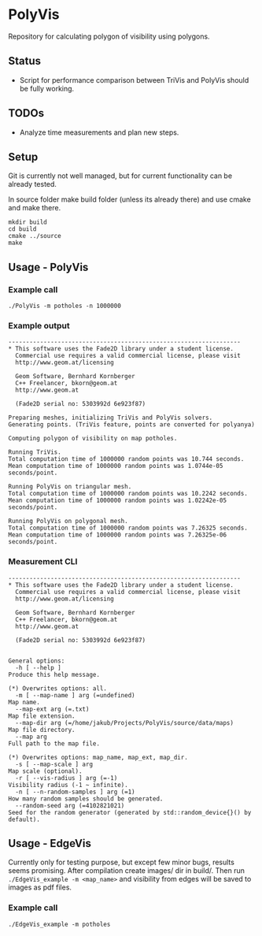 # PolyVis
Repository for calculating polygon of visibility using polygons.

## Status
 
 - Script for performance comparison between TriVis and PolyVis should be fully working.

## TODOs

 - Analyze time measurements and plan new steps.

## Setup
Git is currently not well managed, but for current functionality can be already tested.

In source folder make build folder (unless its already there) and use cmake and make there.
```commandline
mkdir build
cd build
cmake ../source
make
```

## Usage - PolyVis
### Example call
```
./PolyVis -m potholes -n 1000000
```

### Example output
```
------------------------------------------------------------------
* This software uses the Fade2D library under a student license. 
  Commercial use requires a valid commercial license, please visit 
  http://www.geom.at/licensing 

  Geom Software, Bernhard Kornberger
  C++ Freelancer, bkorn@geom.at
  http://www.geom.at

  (Fade2D serial no: 5303992d 6e923f87)

Preparing meshes, initializing TriVis and PolyVis solvers.
Generating points. (TriVis feature, points are converted for polyanya)

Computing polygon of visibility on map potholes.

Running TriVis.
Total computation time of 1000000 random points was 10.744 seconds.
Mean computation time of 1000000 random points was 1.0744e-05 seconds/point.

Running PolyVis on triangular mesh.
Total computation time of 1000000 random points was 10.2242 seconds.
Mean computation time of 1000000 random points was 1.02242e-05 seconds/point.

Running PolyVis on polygonal mesh.
Total computation time of 1000000 random points was 7.26325 seconds.
Mean computation time of 1000000 random points was 7.26325e-06 seconds/point.
```

### Measurement CLI
```
------------------------------------------------------------------
* This software uses the Fade2D library under a student license. 
  Commercial use requires a valid commercial license, please visit 
  http://www.geom.at/licensing 

  Geom Software, Bernhard Kornberger
  C++ Freelancer, bkorn@geom.at
  http://www.geom.at

  (Fade2D serial no: 5303992d 6e923f87)


General options:
  -h [ --help ]                                                                 Produce this help message. 
                                                                                 (*) Overwrites options: all.
  -m [ --map-name ] arg (=undefined)                                            Map name.
  --map-ext arg (=.txt)                                                         Map file extension.
  --map-dir arg (=/home/jakub/Projects/PolyVis/source/data/maps)                Map file directory.
  --map arg                                                                     Full path to the map file. 
                                                                                 (*) Overwrites options: map_name, map_ext, map_dir.
  -s [ --map-scale ] arg                                                        Map scale (optional).
  -r [ --vis-radius ] arg (=-1)                                                 Visibility radius (-1 ~ infinite).
  -n [ --n-random-samples ] arg (=1)                                            How many random samples should be generated.
  --random-seed arg (=4102821021)                                               Seed for the random generator (generated by std::random_device{}() by default).

```

## Usage - EdgeVis
Currently only for testing purpose, but except few minor bugs, results seems promising.
After compilation create images/ dir in build/. Then run `./EdgeVis_example -m <map_name>`
and visibility from edges will be saved to images as pdf files.
### Example call
```
./EdgeVis_example -m potholes
```
